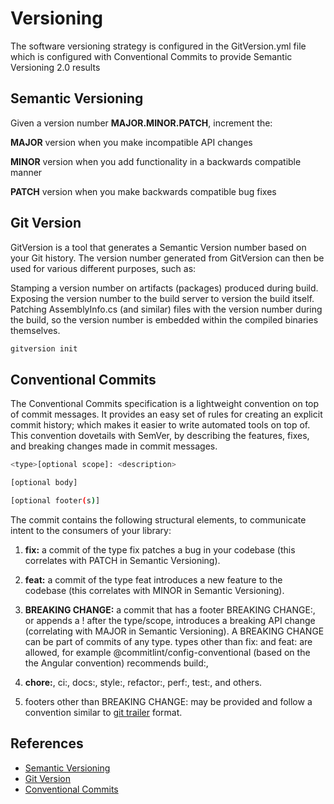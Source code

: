 # Versioning

The software versioning strategy is configured in the GitVersion.yml file which is configured with Conventional Commits to provide Semantic Versioning 2.0 results

## Semantic Versioning

Given a version number **MAJOR.MINOR.PATCH**, increment the:

**MAJOR** version when you make incompatible API changes

**MINOR** version when you add functionality in a backwards compatible manner

**PATCH** version when you make backwards compatible bug fixes

## Git Version

GitVersion is a tool that generates a Semantic Version number based on your Git history. The version number generated from GitVersion can then be used for various different purposes, such as:

Stamping a version number on artifacts (packages) produced during build.
Exposing the version number to the build server to version the build itself.
Patching AssemblyInfo.cs (and similar) files with the version number during the build, so the version number is embedded within the compiled binaries themselves.

```bash
gitversion init
```

## Conventional Commits

The Conventional Commits specification is a lightweight convention on top of commit messages. It provides an easy set of rules for creating an explicit commit history; which makes it easier to write automated tools on top of. This convention dovetails with SemVer, by describing the features, fixes, and breaking changes made in commit messages.

```bash
<type>[optional scope]: <description>

[optional body]

[optional footer(s)]
```

The commit contains the following structural elements, to communicate intent to the consumers of your library:

1. **fix:** a commit of the type fix patches a bug in your codebase (this correlates with PATCH in Semantic Versioning).

2. **feat:** a commit of the type feat introduces a new feature to the codebase (this correlates with MINOR in Semantic Versioning).

3. **BREAKING CHANGE:** a commit that has a footer BREAKING CHANGE:, or appends a ! after the type/scope, introduces a breaking API change (correlating with MAJOR in Semantic Versioning). A BREAKING CHANGE can be part of commits of any type.
types other than fix: and feat: are allowed, for example @commitlint/config-conventional (based on the the Angular convention) recommends build:, 

4. **chore:**, ci:, docs:, style:, refactor:, perf:, test:, and others.

5. footers other than BREAKING CHANGE: <description> may be provided and follow a convention similar to [git trailer](https://git-scm.com/docs/git-interpret-trailers) format.

## References

- [Semantic Versioning](https://semver.org/)
- [Git Version](https://gitversion.net/docs/reference/configuration)
- [Conventional Commits](https://www.conventionalcommits.org/en/v1.0.0/)